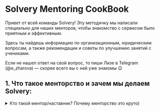 # Solvery Mentoring CookBook

Привет от всей команды Solvery! Эту методичку мы написали специально для наших менторов, чтобы знакомство с сервисом было приятным и эффективным. 

Здесь ты найдешь информацию по организационным, юридическим вопросам, а также рекомендации и советы по улучшению занятий с учениками.

Если не нашел ответ на свой вопрос, то пиши Лизе в Telegram (@e_zharova) — скорее всего вы с ней уже знакомы 😉

## 1. Что такое менторство и зачем мы делаем Solvery:

<details>
  <summary>Кто такой ментор/наставник? Почему менторство это круто)</summary>
**Наставничество** - это, по сути, помощь людям в более эффективном развитии. Эти отношения призваны укрепить уверенность и поддержать подопечных, чтобы они могли контролировать свое развитие и работу.

Наставничество - это не то же самое, что учитель или коуч. Ментору нужно уметь слушать и задавать вопросы, которые заставят подопечного определить курс действий, который ему необходимо предпринять в отношении своего собственного развития или  решить конкретную задачу.

Хороший опыт наставничества не возникает просто так - **вы его создаете**. Начните с  самопознания, четко сфокусируйтесь, определите свои цели и дайте ответ себе, почему вы решили стать ментором.

Что может дать менторство конкретно вам?

- Улучшить свои знания и закрыть пробелы, на которые раньше не хватало времени;
- Научиться давать и получать обратную связь и использовать это как источник роста;
- Улучшить лидерские навыки, эмпатию, навыки общения и ведения разговора;
- Дает возможность созидать и видеть результаты своей работы;
- Новые инсайты, которые приходят от общения с учениками.

Этот список можете продолжить вы сами, но главное, это получение удовольствия и желание помочь ученику выйти на новый уровень.
</details>